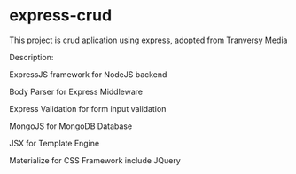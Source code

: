 # express-crud
<p>This project is crud aplication using express, adopted from Tranversy Media

<p>Description:</p>
<p>ExpressJS framework for NodeJS backend</p>
<p>Body Parser for Express Middleware</p>
<p>Express Validation for form input validation</p>
<p>MongoJS for MongoDB Database</p>
<p>JSX for Template Engine</p>
<p>Materialize for CSS Framework include JQuery</p>
